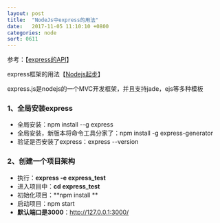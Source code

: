 ```yaml
---
layout: post
title:  "NodeJs中express的用法"
date:   2017-11-05 11:10:10 +0800
categories: node
sort: 0611
---
```


参考：【[express的API](http://expressjs.jser.us/api.html#app.all)】

express框架的用法【[Nodejs起步](http://www.cnblogs.com/imwtr/p/4350282.html)】

express.js是nodejs的一个MVC开发框架，并且支持jade，ejs等多种模板

### 1、全局安装express

- 全局安装：npm install --g express  
- 全局安装，新版本将命令工具分家了：npm install -g express-generator
- 验证是否安装了express：express --version 

### 2、创建一个项目架构

- 执行：**express -e express_test**
- 进入项目中：**cd express_test**
- 初始化项目：**npm install **
- 启动项目：npm start
- **默认端口是3000**：http://127.0.0.1:3000/

